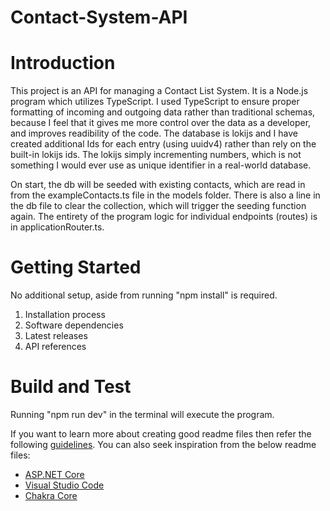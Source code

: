 # Contact-System-API

# Introduction

This project is an API for managing a Contact List System. It is a Node.js program which utilizes TypeScript. I used TypeScript to ensure proper formatting of incoming and outgoing data rather than traditional schemas, because I feel that it gives me more control over the data as a developer, and improves readibility of the code. The database is lokijs and I have created additional Ids for each entry (using uuidv4) rather than rely on the built-in lokijs ids. The lokijs simply incrementing numbers, which is not something I would ever use as unique identifier in a real-world database.

On start, the db will be seeded with existing contacts, which are read in from the exampleContacts.ts file in the models folder. There is also a line in the db file to clear the collection, which will trigger the seeding function again. The entirety of the program logic for individual endpoints (routes) is in applicationRouter.ts.

# Getting Started

No additional setup, aside from running "npm install" is required.

1. Installation process
2. Software dependencies
3. Latest releases
4. API references

# Build and Test

Running "npm run dev" in the terminal will execute the program.

If you want to learn more about creating good readme files then refer the following [guidelines](https://docs.microsoft.com/en-us/azure/devops/repos/git/create-a-readme?view=azure-devops). You can also seek inspiration from the below readme files:

- [ASP.NET Core](https://github.com/aspnet/Home)
- [Visual Studio Code](https://github.com/Microsoft/vscode)
- [Chakra Core](https://github.com/Microsoft/ChakraCore)
